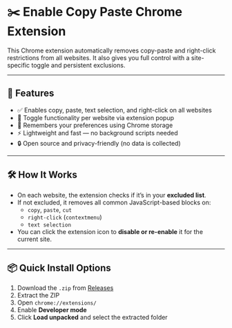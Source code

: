 # ✂️ Enable Copy Paste Chrome Extension

This Chrome extension automatically removes copy-paste and right-click restrictions from all websites. It also gives you full control with a site-specific toggle and persistent exclusions.

---

## 🚀 Features

- ✅ Enables copy, paste, text selection, and right-click on all websites
- 🔘 Toggle functionality per website via extension popup
- 🧠 Remembers your preferences using Chrome storage
- ⚡ Lightweight and fast — no background scripts needed
- 🔒 Open source and privacy-friendly (no data is collected)

---

## 🛠 How It Works

- On each website, the extension checks if it’s in your **excluded list**.
- If not excluded, it removes all common JavaScript-based blocks on:
  - `copy`, `paste`, `cut`
  - `right-click` (`contextmenu`)
  - `text selection`
- You can click the extension icon to **disable or re-enable** it for the current site.

---

## 📦 Quick Install Options

1. Download the `.zip` from [Releases](https://github.com/madhurgupta10/enable-copy-paste-extension/releases)
2. Extract the ZIP
3. Open `chrome://extensions/`
4. Enable **Developer mode**
5. Click **Load unpacked** and select the extracted folder
